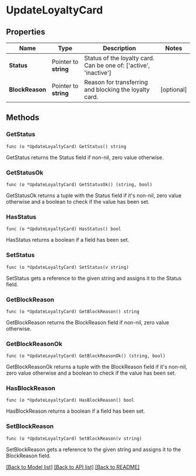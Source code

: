 # UpdateLoyaltyCard

## Properties

Name | Type | Description | Notes
------------ | ------------- | ------------- | -------------
**Status** | Pointer to **string** | Status of the loyalty card. Can be one of: [&#39;active&#39;, &#39;inactive&#39;]  | 
**BlockReason** | Pointer to **string** | Reason for transferring and blocking the loyalty card.  | [optional] 

## Methods

### GetStatus

`func (o *UpdateLoyaltyCard) GetStatus() string`

GetStatus returns the Status field if non-nil, zero value otherwise.

### GetStatusOk

`func (o *UpdateLoyaltyCard) GetStatusOk() (string, bool)`

GetStatusOk returns a tuple with the Status field if it's non-nil, zero value otherwise
and a boolean to check if the value has been set.

### HasStatus

`func (o *UpdateLoyaltyCard) HasStatus() bool`

HasStatus returns a boolean if a field has been set.

### SetStatus

`func (o *UpdateLoyaltyCard) SetStatus(v string)`

SetStatus gets a reference to the given string and assigns it to the Status field.

### GetBlockReason

`func (o *UpdateLoyaltyCard) GetBlockReason() string`

GetBlockReason returns the BlockReason field if non-nil, zero value otherwise.

### GetBlockReasonOk

`func (o *UpdateLoyaltyCard) GetBlockReasonOk() (string, bool)`

GetBlockReasonOk returns a tuple with the BlockReason field if it's non-nil, zero value otherwise
and a boolean to check if the value has been set.

### HasBlockReason

`func (o *UpdateLoyaltyCard) HasBlockReason() bool`

HasBlockReason returns a boolean if a field has been set.

### SetBlockReason

`func (o *UpdateLoyaltyCard) SetBlockReason(v string)`

SetBlockReason gets a reference to the given string and assigns it to the BlockReason field.


[[Back to Model list]](../README.md#documentation-for-models) [[Back to API list]](../README.md#documentation-for-api-endpoints) [[Back to README]](../README.md)


